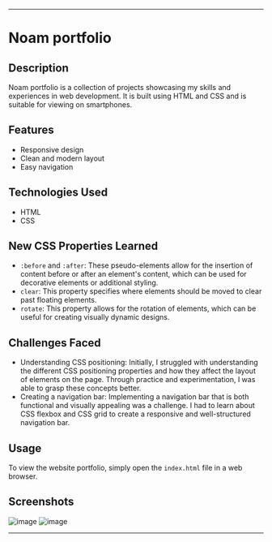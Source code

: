 

---

# Noam portfolio

## Description
Noam portfolio is a collection of projects showcasing my skills and experiences in web development. It is built using HTML and CSS and is suitable for viewing on smartphones.

## Features
- Responsive design
- Clean and modern layout
- Easy navigation

## Technologies Used
- HTML
- CSS

## New CSS Properties Learned
- `:before` and `:after`: These pseudo-elements allow for the insertion of content before or after an element's content, which can be used for decorative elements or additional styling.
- `clear`: This property specifies where elements should be moved to clear past floating elements.
- `rotate`: This property allows for the rotation of elements, which can be useful for creating visually dynamic designs.

## Challenges Faced
- Understanding CSS positioning: Initially, I struggled with understanding the different CSS positioning properties and how they affect the layout of elements on the page. Through practice and experimentation, I was able to grasp these concepts better.
- Creating a navigation bar: Implementing a navigation bar that is both functional and visually appealing was a challenge. I had to learn about CSS flexbox and CSS grid to create a responsive and well-structured navigation bar.

## Usage
To view the website portfolio, simply open the `index.html` file in a web browser.

## Screenshots

![image](https://github.com/NoamBarhad/hm2/assets/158473661/1cbb0812-4826-465d-b572-0f6a5ce66910)
![image](https://github.com/NoamBarhad/hm2/assets/158473661/7e91faba-252e-42e0-8317-f9e272e65b10)



---
